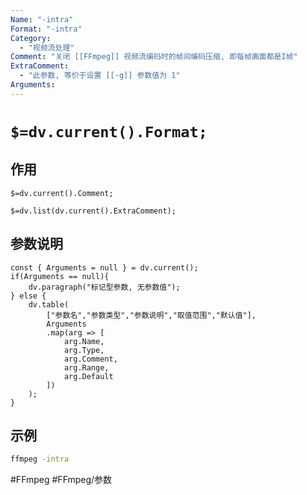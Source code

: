 ```yaml
---
Name: "-intra"
Format: "-intra"
Category:
  - "视频流处理"
Comment: "关闭 [[FFmpeg]] 视频流编码时的帧间编码压缩, 即每帧画面都是I帧"
ExtraComment:
  - "此参数, 等价于设置 [[-g]] 参数值为 1"
Arguments:
---
```


# `$=dv.current().Format;`

## 作用
`$=dv.current().Comment;`

`$=dv.list(dv.current().ExtraComment);`

## 参数说明
```dataviewjs
const { Arguments = null } = dv.current();
if(Arguments == null){
	dv.paragraph("标记型参数, 无参数值");
} else {
	dv.table(
		["参数名","参数类型","参数说明","取值范围","默认值"],
		Arguments
		.map(arg => [
			arg.Name,
			arg.Type,
			arg.Comment,
			arg.Range,
			arg.Default
		])
	);
}

```

## 示例
```bash
ffmpeg -intra
```

#FFmpeg #FFmpeg/参数 
